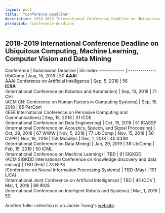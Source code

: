 ```yaml
---
layout: post
title:  "Conference Deadline"
description: 2018-2019 International Conference Deadline on Ubiquitous Computing, Machine Learning, Computer Vision and Data Mining
permalink: /conference-deadline
---
```


## 2018-2019 International Conference Deadline on Ubiquitous Computing, Machine Learning, Computer Vision and Data Mining

Conference | Submission Deadline | h5-index
------------- |:-------------:
UbiComp | Aug, 15, 2018 | 50
**AAAI** <br> AAAI Conference on Artificial Intelligence | Sep, 5, 2018 | 56  
**ICRA** <br>(International Conference on Robotics and Automation) | Sep, 10, 2018 | 71
CHI <br>(ACM CHI Conference on Human Factors in Computing Systems) | Sep, 15, 2018 | 85
PerCom <br>(IEEE International Conference on Pervasive Computing and Communications) | Sep, 15, 2018 | 31
ICDE <br>(International Conference on Data Engineering) | Oct, 15, 2018 | 51
ICASSP <br>(International Conference on Acoustics, Speech, and Signal Processing) | Oct, 29, 2018 | 67
WWW | Nov, 5, 2018 | 77
UbiComp | Nov, 15, 2018 | 50
CVPR | Nov, 16, 2018 | 158
MobiSys | Dec, 1, 2018 | 40
ICDM <br>(International Conference on Data Mining) | Jan, 29, 2019 | 38
UbiComp | Feb, 15, 2019 | 50
ICML <br>(International Conference on Machine Learning) | TBD | 91
SIGKDD <br>(ACM SIGKDD International Conference on Knowledge discovery and data mining) | TBD (Feb) | 73
NIPS <br>(Conference on Neural Information Processing Systems) | TBD (May) | 101
IJCAI <br>(International Joint Conference on Artificial Intelligence) | TBD | 45
ICCV | Mar, 1, 2019 | 89
IROS <br>(International Conference on Intelligent Robots and Systems) | Mar, 1, 2019 | 50


<!-- 
| Conference | Submission Deadline  |
| ------------- |:-------------:| 
| UbiComp      | Aug, 15, 2018 | 
| AAAI      | Sep, 5, 2018 | 
| CHI | Sep, 15, 2018 | 
| PerCom | Sep, 15, 2018 |  
| ICDE | Oct, 15, 2018 | 
| ICASSP | Oct, 29, 2018 | 
| WWW | Nov, 5, 2018 | 
| UbiComp | Nov, 15, 2018 | 
| CVPR | Nov, 16, 2018 | 
| MobiSys | Dec, 1, 2018 | 
| ICCV | Jan, 1, 2019 | 
| UbiComp | Feb, 15, 2018 | 
| ICML | TBD | 
| KDD  | TBD |  -->

<!--KDD (Knowledge Discovery and Data Mining)-->
<!--ICML (International Conference on Long Beach, California, Machine Learning) June 10 -- June 15, 2019.-->

Another fuller collection is on Jackie Tseng's [website][1]. 

[1]: https://jackietseng.github.io/conference_call_for_paper/2018-2019-conferences.html


